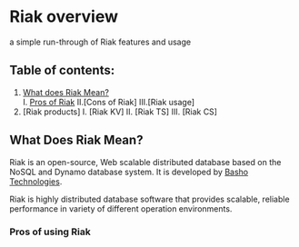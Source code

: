 [logo]: ../img/riak.png
# Riak overview
a simple run-through of Riak features and usage

## Table of contents:
1. [What does Riak Mean?](#what-does-riak-mean)\
    I. [Pros of Riak](#pros-of-using-riak)
    II.[Cons of Riak]
    III.[Riak usage]
2. [Riak products]
    I. [Riak KV]
    II. [Riak TS]
    III. [Riak CS]
    
## What Does Riak Mean?
Riak is an open-source, Web scalable distributed database based on the NoSQL and Dynamo database system. It is developed by [Basho Technologies](https://riak.com/).

Riak is highly distributed database software that provides scalable, reliable performance in variety of different operation environments. 
 
 ### Pros of using Riak
